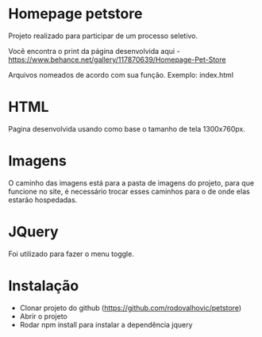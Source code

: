 # Homepage petstore
Projeto realizado para participar de um processo seletivo.

Você encontra o print da página desenvolvida aqui - https://www.behance.net/gallery/117870639/Homepage-Pet-Store

Arquivos nomeados de acordo com sua função.
Exemplo: index.html

# HTML
Pagina desenvolvida usando como base o tamanho de tela 1300x760px.

# Imagens

O caminho das imagens está para a pasta de imagens do projeto, para que funcione no site, é necessário trocar esses caminhos para o de onde elas estarão hospedadas.

# JQuery

Foi utilizado para fazer o menu toggle.

# Instalação

- Clonar projeto do github (https://github.com/rodovalhovic/petstore)
- Abrir o projeto
- Rodar npm install para instalar a dependência jquery
